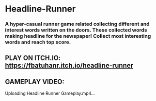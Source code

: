 # Headline-Runner
### A hyper-casual runner game related collecting different and interest words written on the doors. These collected words making headline for the newspaper! Collect most interesting words and reach top score.

## PLAY ON ITCH.IO: https://fbatuhanr.itch.io/headline-runner

## GAMEPLAY VIDEO:
Uploading Headline Runner Gameplay.mp4…

